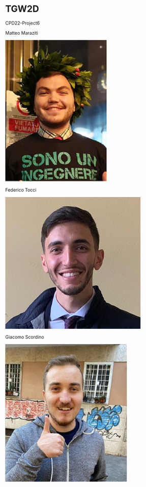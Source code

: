 # TGW2D

CPD22-Project6  

Matteo Maraziti  

![MatteoMaraziti](/images/contributors/MatteoMaraziti.png)

Federico Tocci  

![FedericoTocci](/images/contributors/FedericoTocci.png)

Giacomo Scordino

![GiacomoScordino](/images/contributors/GiacomoScordino.png)

